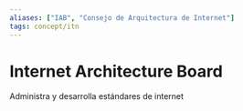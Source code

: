 ```yaml
---
aliases: ["IAB", "Consejo de Arquitectura de Internet"]
tags: concept/itn
---
```


# Internet Architecture Board

Administra y desarrolla estándares de internet
